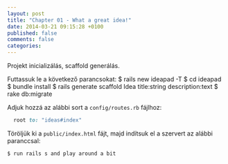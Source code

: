 ```yaml
---
layout: post
title: "Chapter 01 - What a great idea!"
date: 2014-03-21 09:15:28 +0100
published: false
comments: false
categories:
---
```


Projekt inicializálás, scaffold generálás.

<!-- more -->


Futtassuk le a következő parancsokat:
    $ rails new ideapad -T
    $ cd ideapad
    $ bundle install
    $ rails generate scaffold Idea title:string description:text
    $ rake db:migrate


Adjuk hozzá az alábbi sort a `config/routes.rb` fájlhoz:

``` ruby config/routes.rb
  root to: "ideas#index"

```

Töröljük ki a `public/index.html` fájt, majd indítsuk el a szervert az alábbi paranccsal:

    $ run rails s and play around a bit
